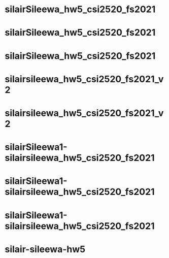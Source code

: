 # silairSileewa_hw5_csi2520_fs2021
# silairSileewa_hw5_csi2520_fs2021
# silairSileewa_hw5_csi2520_fs2021
# silairsileewa_hw5_csi2520_fs2021_v2
# silairsileewa_hw5_csi2520_fs2021_v2
# silairSileewa1-silairsileewa_hw5_csi2520_fs2021
# silairSileewa1-silairsileewa_hw5_csi2520_fs2021
# silairSileewa1-silairsileewa_hw5_csi2520_fs2021
# silair-sileewa-hw5
